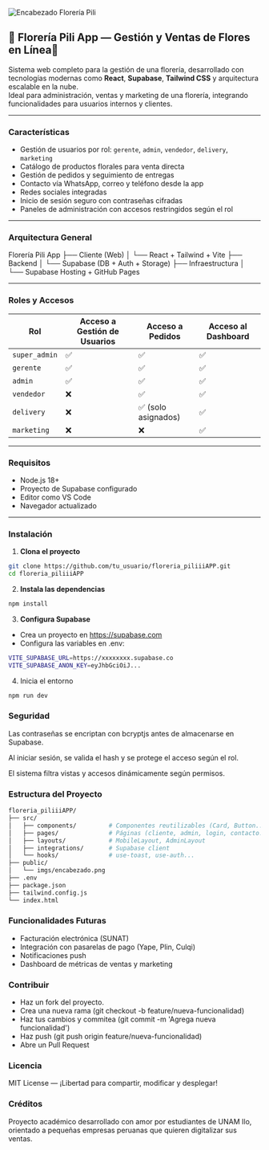 ![Encabezado Florería Pili](/encabezado.png)

🌸 **Florería Pili App — Gestión y Ventas de Flores en Línea**🌸
-------------------------------------------------------------

Sistema web completo para la gestión de una florería, desarrollado con tecnologías modernas como **React**, **Supabase**, **Tailwind CSS** y arquitectura escalable en la nube.  
Ideal para administración, ventas y marketing de una florería, integrando funcionalidades para usuarios internos y clientes.

---

###  Características

* Gestión de usuarios por rol: `gerente`, `admin`, `vendedor`, `delivery`, `marketing`
* Catálogo de productos florales para venta directa
* Gestión de pedidos y seguimiento de entregas
* Contacto vía WhatsApp, correo y teléfono desde la app
* Redes sociales integradas
* Inicio de sesión seguro con contraseñas cifradas
* Paneles de administración con accesos restringidos según el rol

---

### Arquitectura General
Florería Pili App
├── Cliente (Web)
│ └── React + Tailwind + Vite
├── Backend
│ └── Supabase (DB + Auth + Storage)
├── Infraestructura
│ └── Supabase Hosting + GitHub Pages 

---

### Roles y Accesos

| Rol          | Acceso a Gestión de Usuarios | Acceso a Pedidos | Acceso al Dashboard |
|--------------|------------------------------|------------------|----------------------|
| `super_admin`| ✅                            | ✅                | ✅                    |
| `gerente`    | ✅                            | ✅                | ✅                    |
| `admin`      | ✅                            | ✅                | ✅                    |
| `vendedor`   | ❌                            | ✅                | ✅                    |
| `delivery`   | ❌                            | ✅ (solo asignados)| ✅                    |
| `marketing`  | ❌                            | ❌                | ✅                    |

---

### Requisitos

* Node.js 18+
* Proyecto de Supabase configurado
* Editor como VS Code
* Navegador actualizado

---

### Instalación

1. **Clona el proyecto**
```bash
git clone https://github.com/tu_usuario/floreria_piliiiAPP.git
cd floreria_piliiiAPP
```

2. **Instala las dependencias**
```bash
npm install
```

3. **Configura Supabase**
- Crea un proyecto en https://supabase.com
- Configura las variables en .env:
```bash
VITE_SUPABASE_URL=https://xxxxxxxx.supabase.co
VITE_SUPABASE_ANON_KEY=eyJhbGciOiJ...
```
4. Inicia el entorno
```bash
npm run dev
```
### Seguridad
Las contraseñas se encriptan con bcryptjs antes de almacenarse en Supabase.

Al iniciar sesión, se valida el hash y se protege el acceso según el rol.

El sistema filtra vistas y accesos dinámicamente según permisos.

### Estructura del Proyecto
```bash
floreria_piliiiAPP/
├── src/
│   ├── components/         # Componentes reutilizables (Card, Button...)
│   ├── pages/              # Páginas (cliente, admin, login, contacto...)
│   ├── layouts/            # MobileLayout, AdminLayout
│   ├── integrations/       # Supabase client
│   └── hooks/              # use-toast, use-auth...
├── public/
│   └── imgs/encabezado.png
├── .env
├── package.json
├── tailwind.config.js
└── index.html

```
### Funcionalidades Futuras
- Facturación electrónica (SUNAT)
- Integración con pasarelas de pago (Yape, Plin, Culqi)
- Notificaciones push
- Dashboard de métricas de ventas y marketing

### Contribuir
- Haz un fork del proyecto.
- Crea una nueva rama (git checkout -b feature/nueva-funcionalidad)
- Haz tus cambios y commitea (git commit -m 'Agrega nueva funcionalidad')
- Haz push (git push origin feature/nueva-funcionalidad)
- Abre un Pull Request

### Licencia
MIT License — ¡Libertad para compartir, modificar y desplegar!

### Créditos
Proyecto académico desarrollado con amor por estudiantes de UNAM Ilo, orientado a pequeñas empresas peruanas que quieren digitalizar sus ventas.
